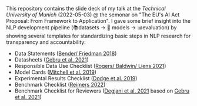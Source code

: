 This repository contains the slide deck of my talk at the _Technical University of Munich_ (2022-05-03) @ the semonar on "The EU's AI Act Proposal: From Framework to Application". I gave some brief insight into the NLP development pipeline (📚datasets -> 🤖 models -> 📊evaluation) by showing several templates for standardizing basic steps in NLP research for transparency and accountability:
* Data Statements ([Bender/ Friedman 2018](https://aclanthology.org/Q18-1041.pdf))
* Datasheets ([Gebru et al. 2021](https://arxiv.org/pdf/1803.09010.pdf))
* Responsible Data Use Checklist ([Rogers/ Baldwin/ Liens 2021](https://aclanthology.org/2021.findings-emnlp.414.pdf))
* Model Cards ([Mitchell et al. 2019](https://arxiv.org/pdf/1810.03993.pdf))
* Experimental Results Checklist ([Dodge et al. 2019](https://arxiv.org/pdf/1909.03004.pdf))
* Benchmark Checklist ([Reimers 2022](https://nils-reimers.de/talks/2022_03_Chasing_Wrong_Benchmarks.zip))
* Benchmark Checklist for Reviewers ([Degjani et al. 2021](https://arxiv.org/pdf/2107.07002.pdf) based on [Gebru et al. 2021](https://arxiv.org/pdf/1803.09010.pdf))
